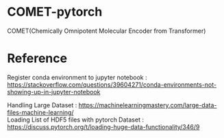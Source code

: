 # COMET-pytorch
COMET(Chemically Omnipotent Molecular Encoder from Transformer)

# Reference  
Register conda environment to jupyter notebook : https://stackoverflow.com/questions/39604271/conda-environments-not-showing-up-in-jupyter-notebook  

Handling Large Dataset : https://machinelearningmastery.com/large-data-files-machine-learning/  
Loading List of HDF5 files with pytorch Dataset : https://discuss.pytorch.org/t/loading-huge-data-functionality/346/9   

